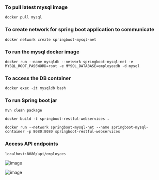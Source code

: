 ### To pull latest mysql image 
```
docker pull mysql
```
### To create network for spring boot application to communicate 
```
docker network create springboot-mysql-net
```

### To run the mysql docker image 
```
docker run --name mysqldb --network springboot-mysql-net -e MYSQL_ROOT_PASSWORD=root -e MYSQL_DATABASE=employeedb -d mysql
```
### To access the DB container
```
docker exec -it mysqldb bash
```
### To run Spring boot jar

```
mvn clean package

docker build -t springboot-restful-webservices .

docker run --network springboot-mysql-net --name springboot-mysql-container -p 8080:8080 springboot-restful-webservices
```

### Access API endpoints

```
localhost:8080/api/employees
```

![image](https://github.com/DIVYA-19/spring-boot-docker-boilerplate/assets/41481377/53e0d7d0-3457-4052-9425-fe0a515d310a)


![image](https://github.com/DIVYA-19/spring-boot-docker-boilerplate/assets/41481377/abfa7e94-b569-4cae-9c04-2a72ff979dc4)
